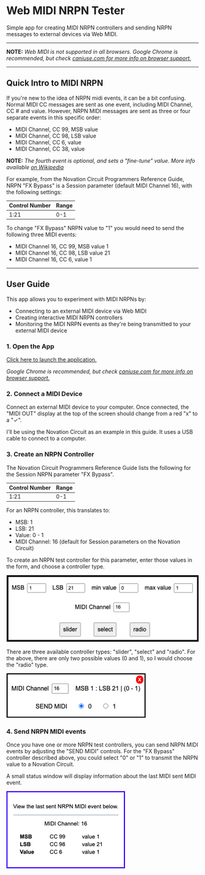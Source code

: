 # Web MIDI NRPN Tester

Simple app for creating MIDI NRPN controllers and sending NRPN messages to external devices via Web MIDI.

---
**NOTE:** *Web MIDI is not supported in all browsers. Google Chrome is recommended, but check 
[caniuse.com for more info on browser support.](https://caniuse.com/?search=web%20midi)*

---
## Quick Intro to MIDI NRPN

If you're new to the idea of NRPN midi events, it can be a bit confusing. 
Normal MIDI CC messages are sent as one event, including MIDI Channel, CC # and value.
However, NRPN MIDI messages are sent as three or four separate events
in this specific order:

- MIDI Channel, CC 99, MSB value
- MIDI Channel, CC 98, LSB value
- MIDI Channel, CC 6, value
- MIDI Channel, CC 38, value

**NOTE:** *The fourth event is optional, and sets a "fine-tune" value. More info available 
[on Wikipedia](https://en.wikipedia.org/wiki/NRPN)*

For example, from the Novation Circuit Programmers Reference Guide,
NRPN "FX Bypass" is a Session parameter (default MIDI Channel 16), 
with the following settings:

| Control Number | Range |
|----------------|-------|
| 1:21           | 0-1   |

To change "FX Bypass" NRPN value to "1" you would need to send the 
following three MIDI events:

- MIDI Channel 16, CC 99, MSB value 1
- MIDI Channel 16, CC 98, LSB value 21
- MIDI Channel 16, CC 6, value 1

---
## User Guide

This app allows you to experiment with MIDI NRPNs by:
- Connecting to an external MIDI device via Web MIDI
- Creating interactive MIDI NRPN controllers
- Monitoring the MIDI NRPN events as they're being transmitted to your external MIDI device

### 1.  Open the App
[Click here to launch the application.](https://scrawlon.com/web-midi-nrpn-tester/app/)

*Google Chrome is recommended, but check 
[caniuse.com for more info on browser support.](https://caniuse.com/?search=web%20midi)*

### 2. Connect a MIDI Device
Connect an external MIDI device to your computer. Once connected, the "MIDI OUT" display at the top of the screen should change from a red "x" to a "&#10003;".

I'll be using the Novation Circuit as an example in this guide. It uses a USB cable to connect to a computer.

### 3. Create an NRPN Controller

The Novation Circuit Programmers Reference Guide lists the following for the Session NRPN parameter "FX Bypass".

| Control Number | Range |
|----------------|-------|
| 1:21           | 0-1   |

For an NRPN controller, this translates to:

- MSB: 1
- LSB: 21
- Value: 0 - 1
- MIDI Channel: 16 (default for Session parameters on the Novation Circuit)

To create an NRPN test controller for this parameter, enter those
values in the form, and choose a controller type.

![Create an NRPN controller form](/app/assets/images/create-nrpn-fx-bypass.png)

There are three available controller types: "slider", "select"
and "radio". For the above, there are only two possible values 
(0 and 1), so I would choose the "radio" type.

![NRPN test controller](/app/assets/images/nrpn-controller-fx-bypass.png)

### 4. Send NRPN MIDI events

Once you have one or more NRPN test controllers, you can send NRPN
MIDI events by adjusting the "SEND MIDI" controls. For the "FX Bypass"
controller described above, you could select "0" or "1" to transmit
the NRPN value to a Novation Circuit.

A small status window will display information about the last MIDI 
sent MIDI event.


![NRPN MIDI event status](/app/assets/images/nrpn-midi-event-status.png)